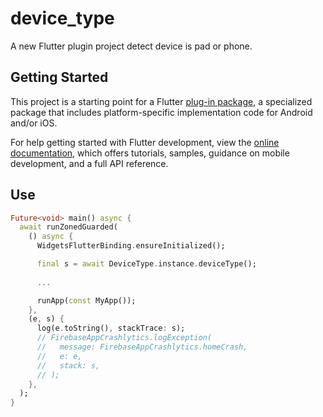 # device_type

A new Flutter plugin project detect device is pad or phone.

## Getting Started

This project is a starting point for a Flutter
[plug-in package](https://flutter.dev/to/develop-plugins),
a specialized package that includes platform-specific implementation code for
Android and/or iOS.

For help getting started with Flutter development, view the
[online documentation](https://docs.flutter.dev), which offers tutorials,
samples, guidance on mobile development, and a full API reference.

## Use

```dart
Future<void> main() async {
  await runZonedGuarded(
    () async {
      WidgetsFlutterBinding.ensureInitialized();

      final s = await DeviceType.instance.deviceType();
      
      ...

      runApp(const MyApp());
    },
    (e, s) {
      log(e.toString(), stackTrace: s);
      // FirebaseAppCrashlytics.logException(
      //   message: FirebaseAppCrashlytics.homeCrash,
      //   e: e,
      //   stack: s,
      // );
    },
  );
}
```
